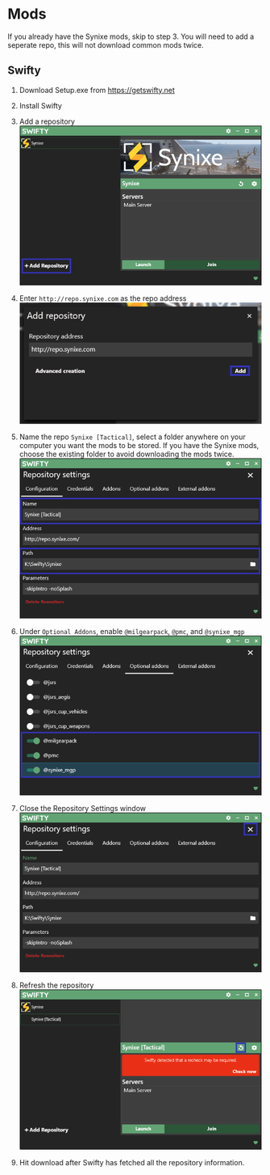 # Mods

If you already have the Synixe mods, skip to step 3. You will need to add a seperate repo, this will not download common mods twice.

## Swifty

1. Download Setup.exe from <https://getswifty.net>

2. Install Swifty

3. Add a repository
![add repo](swifty-images/swifty_1.png)

4. Enter `http://repo.synixe.com` as the repo address
![enter address](swifty-images/swifty_2.png)

5. Name the repo `Synixe [Tactical]`, select a folder anywhere on your computer you want the mods to be stored. If you have the Synixe mods, choose the existing folder to avoid downloading the mods twice.
![details](swifty-images/swifty_3.png)

6. Under `Optional Addons`, enable `@milgearpack`, `@pmc`, and `@synixe_mgp`
![optionals](swifty-images/swifty_4.png)

7. Close the Repository Settings window
![close](swifty-images/swifty_5.png)

8. Refresh the repository
![refresh](swifty-images/swifty_6.png)

9. Hit download after Swifty has fetched all the repository information.

